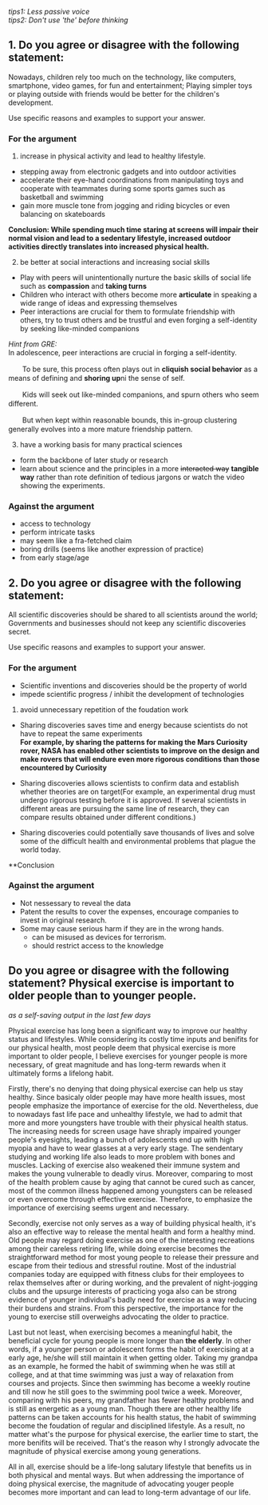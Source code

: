 *tips1: Less passive voice*    
*tips2: Don't use 'the' before thinking*

##  1. Do you agree or disagree with the following statement:

Nowadays, children rely too much on the technology, like computers, smartphone, video games, for fun and entertainment; 
Playing simpler toys or playing outside with friends would be better for the children's development.

Use specific reasons and examples to support your answer.

### For the argument

1) increase in physical activity and lead to healthy lifestyle.  
- stepping away from electronic gadgets and into outdoor activities   
- accelerate their eye-hand coordinations from manipulating toys and cooperate with teammates during some sports games such as basketball and swimming    
- gain more muscle tone from jogging and riding bicycles or even balancing on skateboards    

**Conclusion: While spending much time staring at screens will impair their normal vision and lead to a **sedentary lifestyle**,
increased outdoor activities directly translates into increased physical health.**

2) be better at social interactions and increasing social skills    
- Play with peers will unintentionally nurture the basic skills of social life such as **compassion** and **taking turns**    
- Children who interact with others become more **articulate** in speaking a wide range of ideas and expressing themselves    
- Peer interactions are crucial for them to formulate friendship with others, try to trust others and be trustful and even forging a self-identity by seeking like-minded companions

*Hint from GRE:*    
In adolescence, peer interactions are crucial in forging a self-identity.   

　　To be sure, this process often plays out in **cliquish social behavior** as a means of defining and **shoring up**ni the sense of self.

　　Kids will seek out like-minded companions, and spurn others who seem different.

　　But when kept within reasonable bounds, this in-group clustering generally evolves into a more mature friendship pattern.
  
3)  have a working basis for many practical sciences    
- form the backbone of later study or research
- learn about science and the principles in a more ~~interacted way~~ **tangible way** rather than rote definition of tedious jargons or watch the video showing the experiments.

### Against the argument

- access to technology    
- perform intricate tasks    
- may seem like a  fra-fetched claim
- boring drills (seems like another expression of practice)     
- from early stage/age 








##  2. Do you agree or disagree with the following statement:

All scientific discoveries should be shared to all scientists around the world; Governments and businesses should not keep any scientific discoveries secret.

Use specific reasons and examples to support your answer.

### For the argument


- Scientific inventions and discoveries should be the property of world    
- impede scientific progress / inhibit the development of technologies    

1) avoid unnecessary repetition of the foudation work
- Sharing discoveries saves time and energy because scientists do not have to repeat the same experiments   
**For example, by sharing the patterns for making the Mars Curiosity rover, NASA has enabled other scientists to improve on the design and make rovers that will endure even more rigorous conditions than those encountered by Curiosity**   

- Sharing discoveries allows scientists to confirm data and establish whether theories are on target(For example, an experimental drug must undergo rigorous testing before it is approved. If several scientists in different areas are pursuing the same line of research, they can compare results obtained under different conditions.)
- Sharing discoveries could potentially save thousands of lives and solve some of the difficult health and environmental problems that plague the world today.

**Conclusion

### Against the argument
- Not nessessary to reveal the data
- Patent the results to cover the expenses, encourage companies to invest in original research.
- Some may cause serious harm if they are in the wrong hands.
  - can be misused as devices for terrorism.
  - should restrict access to the knowledge
  
  

## Do you agree or disagree with the following statement? Physical exercise is important to older people than to younger people.       
_as a self-saving output in the last few days_

Physical exercise has long been a significant way to improve our healthy status and lifestyles. While considering its costly time inputs and benifits for our physical health, most people deem that physical exercise is more important to older people, I believe exercises for younger people is more necessary, of great magnitude and has long-term rewards when it ultimately forms a lifelong habit.    

Firstly, there's no denying that doing physical exercise can help us stay healthy. Since basicaly older people may have more health issues, most people emphasize the importance of exercise for the old. Nevertheless, due to nowadays fast life pace and unhealthy lifestyle, we had to admit that more and more youngsters have trouble with their physical health status. The increasing needs for screen usage have shraply impaired younger people's eyesights, leading a bunch of adolescents end up with high myopia and have to wear glasses at a very early stage. The sendentary studying and working life also leads to more problem with bones and muscles. Lacking of exercise also weakened their immune system and makes the young vulnerable to deadly virus. Moreover, comparing to most of the health problem cause by aging that cannot be cured such as cancer, most of the common illness happened among youngsters can be released or even overcome through effective exercise. Therefore, to emphasize the importance of exercising seems urgent and necessary.      

Secondly, exercise not only serves as a way of building physical health, it's also an effective way to release the mental health and form a healthy mind. Old people may regard doing exercise as one of the interesting recreations among their careless retiring life, while doing exercise becomes the straightforward method for most young people to release their pressure and escape from their tedious and stressful routine. Most of the industrial companies today are equipped with fitness clubs for their employees to relax themselves after or during working, and the prevalent of night-jogging clubs and the upsurge interests of practicing yoga also can be strong evidence of younger individual's badly need for exercise as a way reducing their burdens and strains. From this perspective, the importance for the young to exercise still overweighs advocating the older to practice.     

Last but not least, when exercising becomes a meaningful habit, the beneficial cycle for young people is more longer than **the elderly**. In other words, if a younger person or adolescent forms the habit of exercising at a early age, he/she will still maintain it when getting older. Taking my grandpa as an example, he formed the habit of swimming when he was still at college, and at that time swimming was just a way of relaxation from courses and projects. Since then swimming has become a weekly routine and till now he still goes to the swimming pool twice a week. Moreover, comparing with his peers, my grandfather has fewer healthy problems and is still as energetic as a young man. Though there are other healthy life patterns can be taken accounts for his health status, the habit of swimming become the foudation of regular and disciplined lifestyle. As a result, no matter what's the purpose for physical exercise, the earlier time to start, the more benifits will be received. That's the reason why I strongly advocate the magnitude of physical exercise among young generations.

All in all, exercise should be a life-long salutary lifestyle that benefits us in both physical and mental ways. But when addressing the importance of doing physical exercise, the magnitude of advocating youger people becomes more important and can lead to long-term advantage of our life.
